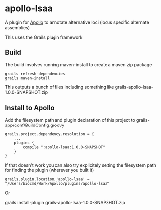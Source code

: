 # apollo-lsaa

A plugin for [Apollo](http://github.com/GMOD/Apollo) to annotate alternative loci (locus specific alternate assemblies)

This uses the Grails plugin framework


## Build

The build involves running maven-install to create a maven zip package

    grails refresh-dependencies
    grails maven-install

This outputs a bunch of files including something like grails-apollo-lsaa-1.0.0-SNAPSHOT.zip

## Install to Apollo

Add the filesystem path and plugin declaration of this project to grails-app/conf/BuildConfig.groovy


    grails.project.dependency.resolution = {
        ...
        plugins {
            compile ":apollo-lsaa:1.0.0-SNAPSHOT"
        }
    }



If that doesn't work you can also try explicitely setting the filesystem path for finding the plugin (wherever you built it)

    grails.plugin.location.'apollo-lsaa' = "/Users/biocmd/Work/Apollo/plugins/apollo-lsaa"

Or
   
   grails install-plugin grails-apollo-lsaa-1.0.0-SNAPSHOT.zip
